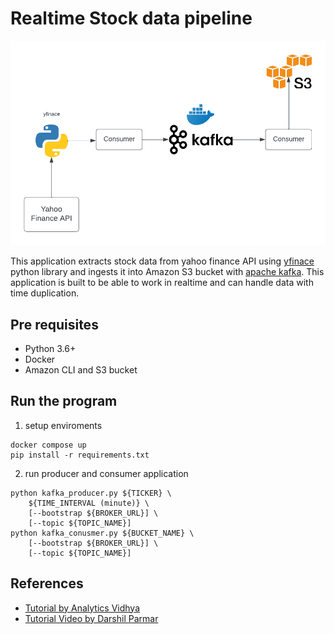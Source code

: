 # Realtime Stock data pipeline
<div align="center">
<img src="system diagram.png"/>
</div>

This application extracts stock data from yahoo finance API using [yfinace](https://pypi.org/project/yfinance/) python library and ingests it into Amazon S3 bucket with [apache kafka](https://kafka.apache.org/). This application is built to be able to work in realtime and can handle data with time duplication.

## Pre requisites
- Python 3.6+
- Docker
- Amazon CLI and S3 bucket

## Run the program
1. setup enviroments
```cli
docker compose up
pip install -r requirements.txt
```

2. run producer and consumer application
```
python kafka_producer.py ${TICKER} \
    ${TIME_INTERVAL (minute)} \
    [--bootstrap ${BROKER_URL}] \
    [--topic ${TOPIC_NAME}]
python kafka_conusmer.py ${BUCKET_NAME} \
    [--bootstrap ${BROKER_URL}] \
    [--topic ${TOPIC_NAME}]
```
## References
- [Tutorial by Analytics Vidhya](https://www.analyticsvidhya.com/blog/2022/09/build-a-simple-realtime-data-pipeline/)
- [Tutorial Video by Darshil Parmar](https://www.youtube.com/watch?v=KerNf0NANMo&t=832s)
